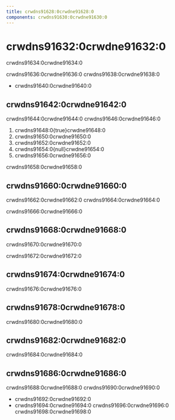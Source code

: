 ```yaml
---
title: crwdns91628:0crwdne91628:0
components: crwdns91630:0crwdne91630:0
---
```


# crwdns91632:0crwdne91632:0

<p class="description">crwdns91634:0crwdne91634:0</p>

crwdns91636:0crwdne91636:0 crwdns91638:0crwdne91638:0

- crwdns91640:0crwdne91640:0

## crwdns91642:0crwdne91642:0

crwdns91644:0crwdne91644:0 crwdns91646:0crwdne91646:0

1. crwdns91648:0{true}crwdne91648:0
2. crwdns91650:0crwdne91650:0
3. crwdns91652:0crwdne91652:0
4. crwdns91654:0{null}crwdne91654:0
5. crwdns91656:0crwdne91656:0

crwdns91658:0crwdne91658:0

## crwdns91660:0crwdne91660:0

crwdns91662:0crwdne91662:0 crwdns91664:0crwdne91664:0

crwdns91666:0crwdne91666:0

## crwdns91668:0crwdne91668:0

crwdns91670:0crwdne91670:0

crwdns91672:0crwdne91672:0

## crwdns91674:0crwdne91674:0

crwdns91676:0crwdne91676:0

## crwdns91678:0crwdne91678:0

crwdns91680:0crwdne91680:0

## crwdns91682:0crwdne91682:0

crwdns91684:0crwdne91684:0

## crwdns91686:0crwdne91686:0

crwdns91688:0crwdne91688:0 crwdns91690:0crwdne91690:0

- crwdns91692:0crwdne91692:0
- crwdns91694:0crwdne91694:0 crwdns91696:0crwdne91696:0 crwdns91698:0crwdne91698:0